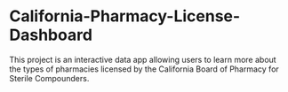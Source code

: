 # California-Pharmacy-License-Dashboard
This project is an interactive data app allowing users to learn more about the types of pharmacies licensed by the California Board of Pharmacy for Sterile Compounders. 
